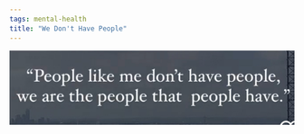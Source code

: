 ```yaml
---
tags: mental-health
title: "We Don't Have People"
---
```


![wedonthavepeople.png](https://raw.githubusercontent.com/muneer78/muneer78.github.io/master/images/wedonthavepeople.png)
